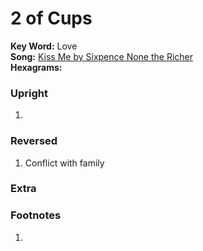 # 2 of Cups

**Key Word:** Love  
**Song:** [Kiss Me by Sixpence None the Richer](https://www.youtube.com/watch?v=hII0JXUJNDo)  
**Hexagrams:** 



### Upright

1) 



### Reversed

1) Conflict with family



### Extra





### Footnotes

1. 


